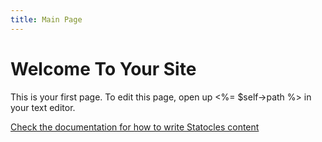 ```yaml
---
title: Main Page
---
```


# Welcome To Your Site

This is your first page. To edit this page, open up <%= $self->path %>
in your text editor.

[Check the documentation for how to write Statocles
content](http://preaction.me/statocles/pod/Statocles/Help/Content)
